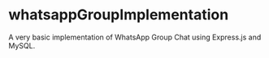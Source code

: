 # whatsappGroupImplementation
A very basic implementation of WhatsApp Group Chat using Express.js and MySQL.
